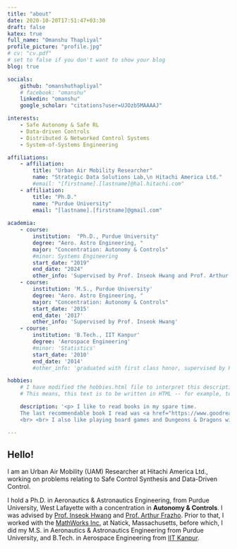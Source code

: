 ```yaml
---
title: "about"
date: 2020-10-20T17:51:47+03:30
draft: false
katex: true
full_name: "Omanshu Thapliyal"
profile_picture: "profile.jpg"
# cv: "cv.pdf"
# set to false if you don't want to show your blog
blog: true

socials:
    github: "omanshuthapliyal"
    # facebook: "omanshu"
    linkedin: "omanshu"
    google_scholar: "citations?user=UJOzb5MAAAAJ"

interests:
    - Safe Autonomy & Safe RL
    - Data-driven Controls
    - Distributed & Networked Control Systems
    - System-of-Systems Engineering

affiliations:
    - affiliation:
        title: "Urban Air Mobility Researcher"
        name: "Strategic Data Solutions Lab,\n Hitachi America Ltd."
        #email: "[firstname].[lastname]@hal.hitachi.com"
    - affiliation:
        title: "Ph.D."
        name: "Purdue University"
        email: "[lastname].[firstname]@gmail.com"
    
academia:
    - course:
        institution:  "Ph.D., Purdue University"
        degree: "Aero. Astro Engineering, "
        major: "Concentration: Autonomy & Controls"
        #minor: Systems Engineering
        start_date: "2019"
        end_date: "2024"
        other_info: 'Supervised by Prof. Inseok Hwang and Prof. Arthur Frazho'
    - course:
        institution: 'M.S., Purdue University'
        degree: "Aero. Astro Engineering, "
        major: "Concentration: Autonomy & Controls"
        start_date: '2015'
        end_date: '2017'
        other_info: 'Supervised by Prof. Inseok Hwang'
    - course:
        institution: 'B.Tech., IIT Kanpur'
        degree: 'Aerospace Engineering'
        #minor: 'Statistics'
        start_date: '2010'
        end_date: '2014'
        #other_info: 'graduated with first class honor, supervised by Prof.  Cool!'

hobbies:
    # I have modified the hobbies.html file to interpret this description field as HTML text by including "safeHTML". 
    # This means, this text is to be written in HTML -- for example, to insert link, do NOT use [link text](url), but use <a href="url">link text</a> instead.

    description: '<p> I like to read books in my spare time. 
    The last recommendable book I read was <a href="https://www.goodreads.com/book/show/196618871-1177-b-c">1177 B.C.</a> At the moment I am reading <a href="https://theoreticalminimum.com/references"> the Theoretical Minimum lectures </a> on Classical & Quantum Mechanics by Susskind and about to finish <a href="https://www.goodreads.com/book/show/60658614-the-joy-of-abstraction">Joy of Abstraction</a> (the latter having strung a chord to learn more about the former). I try writing <a href="https://omanshuthapliyal.github.io/blog/">from time to time</a>, but am highly irregular. 
    <br> <br> I also like playing board games and Dungeons & Dragons with my party. <s>I am currently trying to level up my Half - Elf Bard</s> RIP, Rye Bread. I love live music and am generally into progressive rock. I also play a little myself. Friends often find me playing my guitar or ukulele before I am forced to shut down for the ruckus. I also play some video games from time to time. If I really want to waste a day, I fire up a game of Sid Meier’s Civilization (V over VI <s>, eagerly waiting for VII</s>). </p>'

---
```


## Hello!


I am an Urban Air Mobility (UAM) Researcher at Hitachi America Ltd., working on problems relating to Safe Control Synthesis and Data-Driven Control.

I hold a Ph.D. in Aeronautics & Astronautics Engineering, from Purdue University, West Lafayette with a concentration in **Autonomy & Controls**. 
I was advised by [Prof. Inseok Hwang](https://engineering.purdue.edu/AAE/people/ptProfile?resource_id=1403) and [Prof. Arthur Frazho](https://engineering.purdue.edu/AAE/people/ptProfile?resource_id=1339). Prior to that, I worked with the [MathWorks Inc.](https://www.mathworks.com) at Natick, Massachusetts, before which, I did my M.S. in Aeronautics & Astronautics Engineering from Purdue University, and B.Tech. in Aerospace Engineering from [IIT Kanpur](https://www.iitk.ac.in/aero/).
